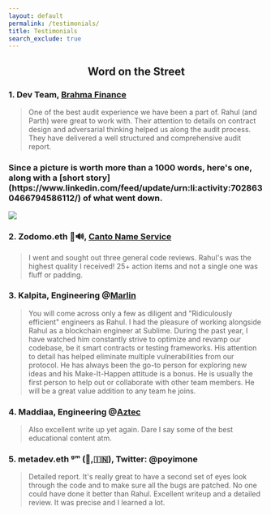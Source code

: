 ```yaml
---
layout: default
permalink: /testimonials/
title: Testimonials
search_exclude: true
---
```


<h2 align="center">Word on the Street</h2>

### 1. Dev Team, [Brahma Finance](https://www.brahma.fi/)

> One of the best audit experience we have been a part of. Rahul (and Parth) were great to work with. Their attention to details on contract design and adversarial thinking helped us along the audit process. They have delivered a well structured and comprehensive audit report.

<h3> Since a picture is worth more than a 1000 words, here's one, along with a [short story](https://www.linkedin.com/feed/update/urn:li:activity:7028630466794586112/) of what went down. </h3>

![](https://user-images.githubusercontent.com/32522659/218296401-63ad05ca-bf05-4ea8-a540-444c65906496.png)

### 2. Zodomo.eth 🦇🔊, [Canto Name Service](https://twitter.com/DNSFORCANTO?ref_src=twsrc%5Egoogle%7Ctwcamp%5Eserp%7Ctwgr%5Eauthor)

> I went and sought out three general code reviews. Rahul's was the highest quality I received! 25+ action items and not a single one was fluff or padding.

### 3. Kalpita, Engineering @[Marlin](https://www.marlin.org/)

> You will come across only a few as diligent and "Ridiculously efficient" engineers as Rahul. I had the pleasure of working alongside Rahul as a blockchain engineer at Sublime. During the past year, I have watched him constantly strive to optimize and revamp our codebase, be it smart contracts or testing frameworks. His attention to detail has helped eliminate multiple vulnerabilities from our protocol. He has always been the go-to person for exploring new ideas and his Make-It-Happen attitude is a bonus. He is usually the first person to help out or collaborate with other team members. He will be a great value addition to any team he joins.

### 4. Maddiaa, Engineering @[Aztec](https://aztec.network/)

> Also excellent write up yet again. Dare I say some of the best educational content atm.

### 5. metadev.eth ᵍᵐ (🫡,🇮🇳), Twitter: @poyimone

> Detailed report. It's really great to have a second set of eyes look through the code and to make sure all the bugs are patched. No one could have done it better than Rahul. Excellent writeup and a detailed review. It was precise and I learned a lot.
